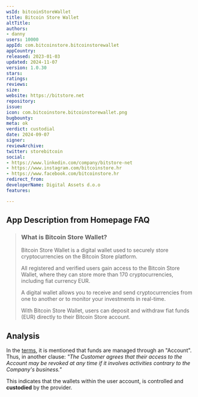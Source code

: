 ```yaml
---
wsId: bitcoinStoreWallet
title: Bitcoin Store Wallet
altTitle: 
authors:
- danny
users: 10000
appId: com.bitcoinstore.bitcoinstorewallet
appCountry: 
released: 2023-01-03
updated: 2024-11-07
version: 1.0.30
stars: 
ratings: 
reviews: 
size: 
website: https://bitstore.net
repository: 
issue: 
icon: com.bitcoinstore.bitcoinstorewallet.png
bugbounty: 
meta: ok
verdict: custodial
date: 2024-09-07
signer: 
reviewArchive: 
twitter: storebitcoin
social:
- https://www.linkedin.com/company/bitstore-net
- https://www.instagram.com/bitcoinstore.hr
- https://www.facebook.com/bitcoinstore.hr
redirect_from: 
developerName: Digital Assets d.o.o
features: 

---
```


## App Description from Homepage FAQ

> ### What is Bitcoin Store Wallet?
> 
> Bitcoin Store Wallet is a digital wallet used to securely store cryptocurrencies on the Bitcoin Store platform.
>
> All registered and verified users gain access to the Bitcoin Store Wallet, where they can store more than 170 cryptocurrencies, including fiat currency EUR.
>
> A digital wallet allows you to receive and send cryptocurrencies from one to another or to monitor your investments in real-time.
>
> With Bitcoin Store Wallet, users can deposit and withdraw fiat funds (EUR) directly to their Bitcoin Store account.

## Analysis

In the [terms](https://www.bitstore.net/en/terms-of-use/), it is mentioned that funds are managed through an "Account". Thus, in another clause: *"The Customer agrees that their access to the Account may be revoked at any time if it involves activities contrary to the Company's business."*

This indicates that the wallets within the user account, is controlled and **custodied** by the provider.